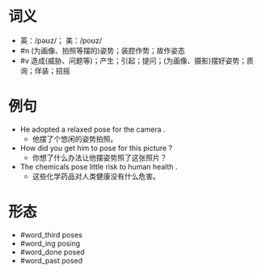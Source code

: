 # 词义
- 英：/pəʊz/； 美：/poʊz/
- #n (为画像、拍照等摆的)姿势；装腔作势；故作姿态
- #v 造成(威胁、问题等)；产生；引起；提问；(为画像、摄影)摆好姿势；质询；佯装；招摇
# 例句
- He adopted a relaxed pose for the camera .
	- 他摆了个悠闲的姿势拍照。
- How did you get him to pose for this picture ?
	- 你想了什么办法让他摆姿势照了这张照片？
- The chemicals pose little risk to human health .
	- 这些化学药品对人类健康没有什么危害。
# 形态
- #word_third poses
- #word_ing posing
- #word_done posed
- #word_past posed
